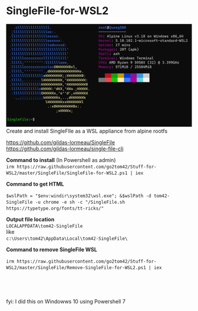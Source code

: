 # SingleFile-for-WSL2  
![](SingleFile.png?raw=true)
Create and install SingleFIle as a WSL appliance from alpine rootfs  

https://github.com/gildas-lormeau/SingleFile  
https://github.com/gildas-lormeau/single-file-cli

**Command to install** (In Powershell as admin)  
```irm https://raw.githubusercontent.com/go2tom42/Stuff-for-WSL2/master/SingleFile/SingleFile-for-WSL2.ps1 | iex```  

**Command to get HTML**  

```$wslPath = "$env:windir\system32\wsl.exe"; &$wslPath -d tom42-SingleFile -u chrome -e sh -c "/SingleFile.sh https://typetype.org/fonts/tt-ricks/"```  

**Output file location**  
```LOCALAPPDATA\tom42-SingleFile```  
like  
```c:\Users\tom42\AppData\Local\tom42-SingleFile\```


**Command to remove SingleFile WSL**  


```irm https://raw.githubusercontent.com/go2tom42/Stuff-for-WSL2/master/SingleFile/Remove-SingleFile-for-WSL2.ps1 | iex```
&nbsp;  

&nbsp;  

&nbsp;  

fyi:  I did this on Windowws 10 using Powershell 7
